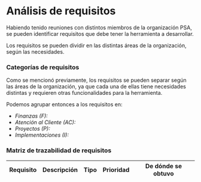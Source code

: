 # Análisis de requisitos
Habiendo tenido reuniones con distintos miembros de la organización PSA, se pueden identificar
requisitos que debe tener la herramienta a desarrollar.

Los requisitos se pueden dividir en las distintas áreas de la organización, según las necesidades.

### Categorías de requisitos
Como se mencionó previamente, los requisitos se pueden separar según las áreas de la organización, ya que cada
una de ellas tiene necesidades distintas y requieren otras funcionalidades para la herramienta.

Podemos agrupar entonces a los requisitos en:
* _Finanzas (F):_
* _Atención al Cliente (AC):_
* _Proyectos (P):_
* _Implementaciones (I):_

### Matriz de trazabilidad de requisitos

| Requisito | Descripción | Tipo | Prioridad | De dónde se obtuvo |
|:---------:|:-----------:|:----:|:---------:|:------------------:|